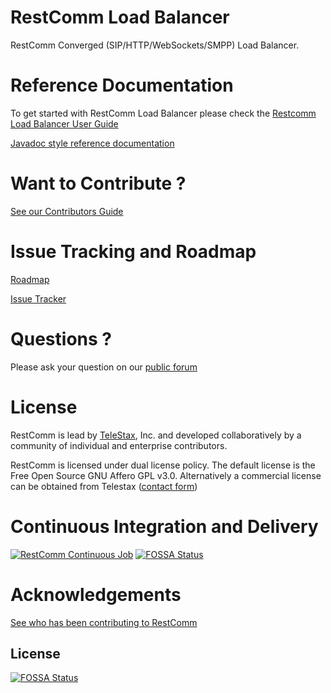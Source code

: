 RestComm Load Balancer
================

RestComm Converged (SIP/HTTP/WebSockets/SMPP) Load Balancer.

Reference Documentation
================

To get started with RestComm Load Balancer please check the [Restcomm Load Balancer User Guide](https://mobicents.ci.cloudbees.com/job/Restcomm-LoadBalancer/lastSuccessfulBuild/artifact/documentation/html-book/Load_Balancer_User_Guide.html)

[Javadoc style reference documentation](https://mobicents.ci.cloudbees.com/job/Restcomm-LoadBalancer/lastSuccessfulBuild/artifact/documentation/apidocs/index.html)

Want to Contribute ? 
========
[See our Contributors Guide](https://github.com/RestComm/RestComm-Core/wiki/Contribute-to-RestComm)

Issue Tracking and Roadmap
========
[Roadmap](https://github.com/RestComm/load-balancer/milestones)

[Issue Tracker](https://github.com/RestComm/load-balancer/issues)

Questions ?
========
Please ask your question on our [public forum](http://groups.google.com/group/restcomm)

License
========

RestComm is lead by [TeleStax](http://www.telestax.com/), Inc. and developed collaboratively by a community of individual and enterprise contributors.

RestComm is licensed under dual license policy. The default license is the Free Open Source GNU Affero GPL v3.0. Alternatively a commercial license can be obtained from Telestax ([contact form](http://www.telestax.com/contactus/#InquiryForm))

Continuous Integration and Delivery
========
[![RestComm Continuous Job](http://www.cloudbees.com/sites/default/files/Button-Built-on-CB-1.png)](https://mobicents.ci.cloudbees.com/job/RestComm-LoadBalancer/)
[![FOSSA Status](https://app.fossa.io/api/projects/git%2Bhttps%3A%2F%2Fgithub.com%2FRestComm%2Fload-balancer.svg?type=shield)](https://app.fossa.io/projects/git%2Bhttps%3A%2F%2Fgithub.com%2FRestComm%2Fload-balancer?ref=badge_shield)

Acknowledgements
========
[See who has been contributing to RestComm](http://www.telestax.com/opensource/acknowledgments/)



## License
[![FOSSA Status](https://app.fossa.io/api/projects/git%2Bhttps%3A%2F%2Fgithub.com%2FRestComm%2Fload-balancer.svg?type=large)](https://app.fossa.io/projects/git%2Bhttps%3A%2F%2Fgithub.com%2FRestComm%2Fload-balancer?ref=badge_large)